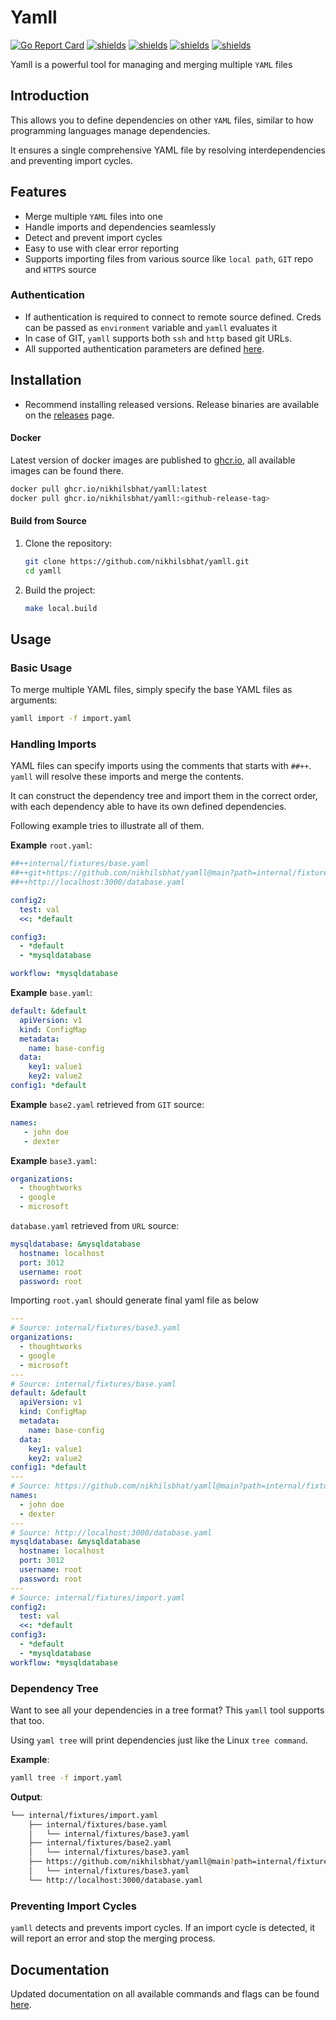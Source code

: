 # Yamll

[![Go Report Card](https://goreportcard.com/badge/github.com/nikhilsbhat/yamll)](https://goreportcard.com/report/github.com/nikhilsbhat/yamll)
[![shields](https://img.shields.io/badge/license-MIT-blue)](https://github.com/nikhilsbhat/yamll/blob/master/LICENSE)
[![shields](https://godoc.org/github.com/nikhilsbhat/yamll?status.svg)](https://godoc.org/github.com/nikhilsbhat/yamll)
[![shields](https://img.shields.io/github/v/tag/nikhilsbhat/yamll.svg)](https://github.com/nikhilsbhat/yamll/tags)
[![shields](https://img.shields.io/github/downloads/nikhilsbhat/yamll/total.svg)](https://github.com/nikhilsbhat/yamll/releases)

Yamll is a powerful tool for managing and merging multiple `YAML` files

## Introduction

This allows you to define dependencies on other `YAML` files, similar to how programming languages manage dependencies.

It ensures a single comprehensive YAML file by resolving interdependencies and preventing import cycles.

## Features

- Merge multiple `YAML` files into one
- Handle imports and dependencies seamlessly
- Detect and prevent import cycles
- Easy to use with clear error reporting
- Supports importing files from various source like `local path`, `GIT` repo and `HTTPS` source

### Authentication
- If authentication is required to connect to remote source defined. Creds can be passed as `environment` variable and `yamll` evaluates it
- In case of GIT, `yamll` supports both `ssh` and `http` based git URLs.
- All supported authentication parameters are defined [here](https://github.com/nikhilsbhat/yamll/blob/main/pkg/yamll/dependency.go#L31).

## Installation

* Recommend installing released versions. Release binaries are available on the [releases](https://github.com/nikhilsbhat/yamll/releases) page.

#### Docker

Latest version of docker images are published to [ghcr.io](https://github.com/nikhilsbhat/yamll/pkgs/container/yamll), all available images can be found there. </br>

```bash
docker pull ghcr.io/nikhilsbhat/yamll:latest
docker pull ghcr.io/nikhilsbhat/yamll:<github-release-tag>
```

#### Build from Source

1. Clone the repository:
    ```sh
    git clone https://github.com/nikhilsbhat/yamll.git
    cd yamll
    ```
2. Build the project:
    ```sh
    make local.build
    ```

## Usage

### Basic Usage

To merge multiple YAML files, simply specify the base YAML files as arguments:

```sh
yamll import -f import.yaml
```

### Handling Imports

YAML files can specify imports using the comments that starts with `##++`. `yamll` will resolve these imports and merge the contents.

It can construct the dependency tree and import them in the correct order, with each dependency able to have its own defined dependencies.

Following example tries to illustrate all of them.

**Example** `root.yaml`:

```yaml
##++internal/fixtures/base.yaml
##++git+https://github.com/nikhilsbhat/yamll@main?path=internal/fixtures/base2.yaml;{"user_name":"${GIT_USERNAME}","password":"${GITHUB_TOKEN}"}
##++http://localhost:3000/database.yaml

config2:
  test: val
  <<: *default

config3:
  - *default
  - *mysqldatabase

workflow: *mysqldatabase
```

**Example** `base.yaml`:
```yaml
default: &default
  apiVersion: v1
  kind: ConfigMap
  metadata:
    name: base-config
  data:
    key1: value1
    key2: value2
config1: *default
```

**Example** `base2.yaml` retrieved from `GIT` source:
```yaml
names:
   - john doe
   - dexter
```

**Example** `base3.yaml`:
```yaml
organizations:
  - thoughtworks
  - google
  - microsoft
```

`database.yaml` retrieved from `URL` source:
```yaml
mysqldatabase: &mysqldatabase
  hostname: localhost
  port: 3012
  username: root
  password: root
```

Importing `root.yaml` should generate final yaml file as below

```yaml
---
# Source: internal/fixtures/base3.yaml
organizations:
  - thoughtworks
  - google
  - microsoft
---
# Source: internal/fixtures/base.yaml
default: &default
  apiVersion: v1
  kind: ConfigMap
  metadata:
    name: base-config
  data:
    key1: value1
    key2: value2
config1: *default
---
# Source: https://github.com/nikhilsbhat/yamll@main?path=internal/fixtures/base2.yaml
names:
  - john doe
  - dexter
---
# Source: http://localhost:3000/database.yaml
mysqldatabase: &mysqldatabase
  hostname: localhost
  port: 3012
  username: root
  password: root
---
# Source: internal/fixtures/import.yaml
config2:
  test: val
  <<: *default
config3:
  - *default
  - *mysqldatabase
workflow: *mysqldatabase
```

### Dependency Tree

Want to see all your dependencies in a tree format? This `yamll` tool supports that too.

Using `yaml tree` will print dependencies just like the Linux `tree command`.

**Example**:

```sh
yamll tree -f import.yaml
```

**Output**:
```sh
└── internal/fixtures/import.yaml
    ├── internal/fixtures/base.yaml
    │   └── internal/fixtures/base3.yaml
    ├── internal/fixtures/base2.yaml
    │   └── internal/fixtures/base3.yaml
    ├── https://github.com/nikhilsbhat/yamll@main?path=internal/fixtures/base2.yaml
    │   └── internal/fixtures/base3.yaml
    └── http://localhost:3000/database.yaml
```
### Preventing Import Cycles

`yamll` detects and prevents import cycles. If an import cycle is detected, it will report an error and stop the merging
process.

## Documentation

Updated documentation on all available commands and flags can be
found [here](https://github.com/nikhilsbhat/yamll/blob/main/docs/doc/yamll.md).